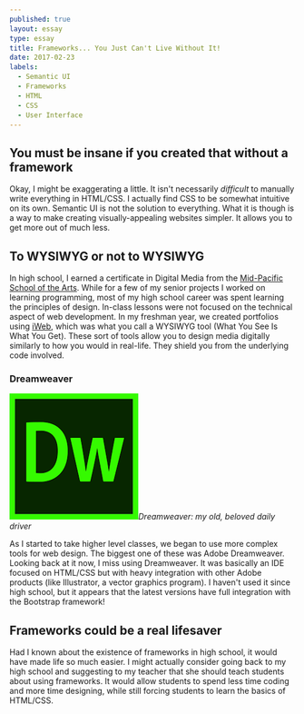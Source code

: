 ```yaml
---
published: true
layout: essay
type: essay
title: Frameworks... You Just Can't Live Without It!
date: 2017-02-23
labels: 
  - Semantic UI
  - Frameworks
  - HTML
  - CSS
  - User Interface
---
```


## You must be insane if you created that without a framework

Okay, I might be exaggerating a little. It isn't necessarily *difficult* to manually write everything in HTML/CSS. I actually find CSS to be somewhat intuitive on its own. Semantic UI is not the solution to everything. What it is though is a way to make creating visually-appealing websites simpler. It allows you to get more out of much less. 

## To WYSIWYG or not to WYSIWYG

In high school, I earned a certificate in Digital Media from the [Mid-Pacific School of the Arts](http://www.midpac.edu/arts/). While for a few of my senior projects I worked on learning programming, most of my high school career was spent learning the principles of design. In-class lessons were not focused on the technical aspect of web development. In my freshman year, we created portfolios using [iWeb](https://en.wikipedia.org/wiki/IWeb), which was what you call a WYSIWYG tool (What You See Is What You Get). These sort of tools allow you to design media digitally similarly to how you would in real-life. They shield you from the underlying code involved.

### Dreamweaver
<img class="ui tiny right spaced image" src="../images/dw.png">*Dreamweaver: my old, beloved daily driver*

As I started to take higher level classes, we began to use more complex tools for web design. The biggest one of these was Adobe Dreamweaver. Looking back at it now, I miss using Dreamweaver. It was basically an IDE focused on HTML/CSS but with heavy integration with other Adobe products (like Illustrator, a vector graphics program). I haven't used it since high school, but it appears that the latest versions have full integration with the Bootstrap framework!

## Frameworks could be a real lifesaver

Had I known about the existence of frameworks in high school, it would have made life so much easier. I might actually consider going back to my high school and suggesting to my teacher that she should teach students about using frameworks. It would allow students to spend less time coding and more time designing, while still forcing students to learn the basics of HTML/CSS.